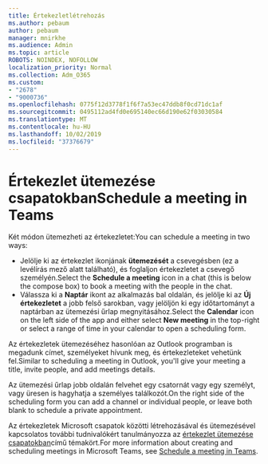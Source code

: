 ```yaml
---
title: Értekezletlétrehozás
ms.author: pebaum
author: pebaum
manager: mnirkhe
ms.audience: Admin
ms.topic: article
ROBOTS: NOINDEX, NOFOLLOW
localization_priority: Normal
ms.collection: Adm_O365
ms.custom:
- "2678"
- "9000736"
ms.openlocfilehash: 0775f12d3778f1f6f7a53ec47ddb8f0cd71dc1af
ms.sourcegitcommit: 0495112ad4fd0e695140ec66d190e62f03030584
ms.translationtype: MT
ms.contentlocale: hu-HU
ms.lasthandoff: 10/02/2019
ms.locfileid: "37376679"
---
```

# <a name="schedule-a-meeting-in-teams"></a><span data-ttu-id="70b2a-102">Értekezlet ütemezése csapatokban</span><span class="sxs-lookup"><span data-stu-id="70b2a-102">Schedule a meeting in Teams</span></span>

<span data-ttu-id="70b2a-103">Két módon ütemezheti az értekezletet:</span><span class="sxs-lookup"><span data-stu-id="70b2a-103">You can schedule a meeting in two ways:</span></span> 

- <span data-ttu-id="70b2a-104">Jelölje ki az értekezlet ikonjának **ütemezését** a csevegésben (ez a levélírás mező alatt található), és foglaljon értekezletet a csevegő személyén.</span><span class="sxs-lookup"><span data-stu-id="70b2a-104">Select the **Schedule a meeting** icon in a chat (this is below the compose box) to book a meeting with the people in the chat.</span></span>
- <span data-ttu-id="70b2a-105">Válassza ki a **Naptár** ikont az alkalmazás bal oldalán, és jelölje ki az **Új értekezletet** a jobb felső sarokban, vagy jelöljön ki egy időtartományt a naptárban az ütemezési űrlap megnyitásához.</span><span class="sxs-lookup"><span data-stu-id="70b2a-105">Select the **Calendar** icon on the left side of the app and either select **New meeting** in the top-right or select a range of time in your calendar to open a scheduling form.</span></span>

<span data-ttu-id="70b2a-106">Az értekezletek ütemezéséhez hasonlóan az Outlook programban is megadunk címet, személyeket hívunk meg, és értekezleteket vehetünk fel.</span><span class="sxs-lookup"><span data-stu-id="70b2a-106">Similar to scheduling a meeting in  Outlook, you'll give your meeting a title, invite people, and add meetings details.</span></span>

<span data-ttu-id="70b2a-107">Az ütemezési űrlap jobb oldalán felvehet egy csatornát vagy egy személyt, vagy üresen is hagyhatja a személyes találkozót.</span><span class="sxs-lookup"><span data-stu-id="70b2a-107">On the right side of the scheduling form you can add a channel or individual people, or leave both blank to schedule a private appointment.</span></span>

<span data-ttu-id="70b2a-108">Az értekezletek Microsoft csapatok közötti létrehozásával és ütemezésével kapcsolatos további tudnivalókért tanulmányozza az [értekezlet ütemezése csapatokban](https://support.office.com/article/Schedule-a-meeting-in-Teams-943507a9-8583-4c58-b5d2-8ec8265e04e5)című témakört.</span><span class="sxs-lookup"><span data-stu-id="70b2a-108">For more information about creating and scheduling meetings in Microsoft Teams, see [Schedule a meeting in Teams](https://support.office.com/article/Schedule-a-meeting-in-Teams-943507a9-8583-4c58-b5d2-8ec8265e04e5).</span></span>